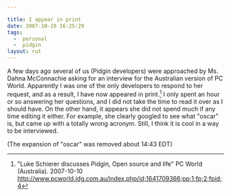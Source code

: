 ```yaml
---

title: I appear in print
date: 2007-10-10 16:25:29
tags:
  -  personal
  -  pidgin
layout: rut
---
```


A few days ago several of us (Pidgin developers) were approached by Ms. Dahna McConnachie asking for an interview for the Australian version of PC World.  Apparently I was one of the only developers to respond to her request, and as a result, I have now appeared in print.[^200710101]  I only spent an hour or so answering her questions, and I did not take the time to read it over as I should have.  On the other hand, it appears she did not spend much if any time editing it either.  For example, she clearly googled to see what "oscar" is, but came up with a totally wrong acronym.  Still, I think it is cool in a way to be interviewed. 

(The expansion of "oscar" was removed about 14:43 EDT)

[^200710101]: "Luke Schierer discusses Pidgin, Open source and life"  PC World (Australia).  2007-10-10 <http://www.pcworld.idg.com.au/index.php/id;1641709366;pp;1;fp;2;fpid;4>

